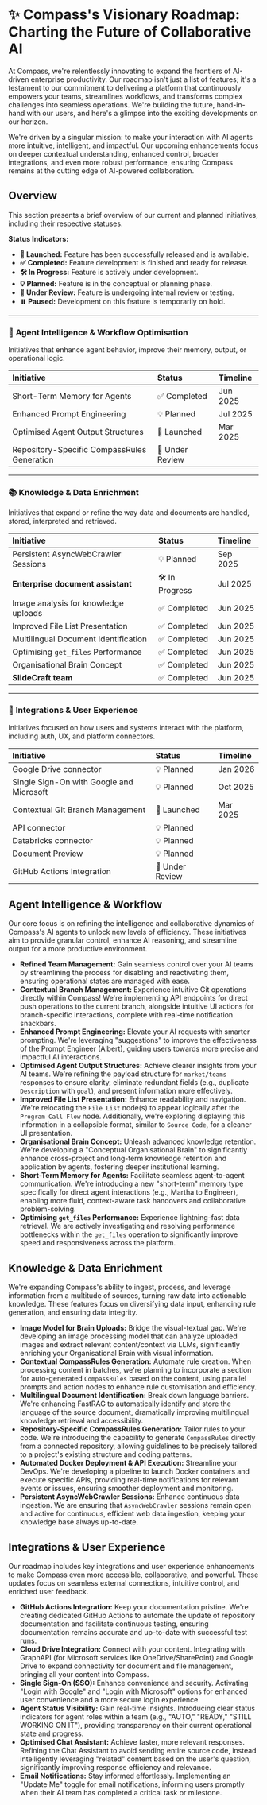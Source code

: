 
# ✨ **Compass's Visionary Roadmap: Charting the Future of Collaborative AI**

At Compass, we're relentlessly innovating to expand the frontiers of AI-driven enterprise productivity. Our roadmap isn't just a list of features; it's a testament to our commitment to delivering a platform that continuously empowers your teams, streamlines workflows, and transforms complex challenges into seamless operations. We're building the future, hand-in-hand with our users, and here's a glimpse into the exciting developments on our horizon.

We're driven by a singular mission: to make your interaction with AI agents more intuitive, intelligent, and impactful. Our upcoming enhancements focus on deeper contextual understanding, enhanced control, broader integrations, and even more robust performance, ensuring Compass remains at the cutting edge of AI-powered collaboration.

## Overview

This section presents a brief overview of our current and planned initiatives, including their respective statuses.

**Status Indicators:**

* **🚀 Launched:** Feature has been successfully released and is available.
* **✅ Completed:** Feature development is finished and ready for release.
* **🛠️ In Progress:** Feature is actively under development.
* **💡 Planned:** Feature is in the conceptual or planning phase.
* **🔄 Under Review:** Feature is undergoing internal review or testing.
* **⏸️ Paused:** Development on this feature is temporarily on hold.

---

### 🧠 **Agent Intelligence & Workflow Optimisation**

Initiatives that enhance agent behavior, improve their memory, output, or operational logic.

| Initiative                               | Status          | Timeline |
| :--------------------------------------- | :-------------- | :------- |
| Short-Term Memory for Agents             | ✅ Completed     | Jun 2025 |
| Enhanced Prompt Engineering              | 💡 Planned      | Jul 2025 |
| Optimised Agent Output Structures        | 🚀 Launched     | Mar 2025 |
| Repository-Specific CompassRules Generation | 🔄 Under Review |          |

---

### 📚 **Knowledge & Data Enrichment**

Initiatives that expand or refine the way data and documents are handled, stored, interpreted and retrieved.

| Initiative                           | Status          | Timeline |
| :----------------------------------- | :-------------- | :------- |
| Persistent AsyncWebCrawler Sessions  | 💡 Planned      | Sep 2025 |
| **Enterprise document assistant**    | 🛠️ In Progress | Jul 2025 |
| Image analysis for knowledge uploads | ✅ Completed     | Jun 2025 |
| Improved File List Presentation      | ✅ Completed     | Jun 2025 |
| Multilingual Document Identification | ✅ Completed     | Jun 2025 |
| Optimising `get_files` Performance   | ✅ Completed     | Jun 2025 |
| Organisational Brain Concept         | ✅ Completed     | Jun 2025 |
| **SlideCraft team**                  | ✅ Completed     | Jun 2025 |

---

### 🔗 **Integrations & User Experience**

Initiatives focused on how users and systems interact with the platform, including auth, UX, and platform connectors.

| Initiative                       | Status          | Timeline |
| :------------------------------- | :-------------- | :------- |
| Google Drive connector           | 💡 Planned      | Jan 2026 |
| Single Sign-On with Google and Microsoft    | 💡 Planned      | Oct 2025 |
| Contextual Git Branch Management | 🚀 Launched     | Mar 2025 |
| API connector                    | 💡 Planned      |          |
| Databricks connector             | 💡 Planned      |          |
| Document Preview                 | 💡 Planned      |          |
| GitHub Actions Integration       | 🔄 Under Review |          |


## **Agent Intelligence & Workflow**

Our core focus is on refining the intelligence and collaborative dynamics of Compass's AI agents to unlock new levels of efficiency. These initiatives aim to provide granular control, enhance AI reasoning, and streamline output for a more productive environment.

* **Refined Team Management:** Gain seamless control over your AI teams by streamlining the process for disabling and reactivating them, ensuring operational states are managed with ease.
* **Contextual Branch Management:** Experience intuitive Git operations directly within Compass! We're implementing API endpoints for direct push operations to the current branch, alongside intuitive UI actions for branch-specific interactions, complete with real-time notification snackbars.
* **Enhanced Prompt Engineering:** Elevate your AI requests with smarter prompting. We're leveraging "suggestions" to improve the effectiveness of the Prompt Engineer (Albert), guiding users towards more precise and impactful AI interactions.
* **Optimised Agent Output Structures:** Achieve clearer insights from your AI teams. We're refining the payload structure for `market/teams` responses to ensure clarity, eliminate redundant fields (e.g., duplicate `Description` with `goal`), and present information more effectively.
* **Improved File List Presentation:** Enhance readability and navigation. We're relocating the `File List` node(s) to appear logically after the `Program Call Flow` node. Additionally, we're exploring displaying this information in a collapsible format, similar to `Source Code`, for a cleaner UI presentation.
* **Organisational Brain Concept:** Unleash advanced knowledge retention. We're developing a "Conceptual Organisational Brain" to significantly enhance cross-project and long-term knowledge retention and application by agents, fostering deeper institutional learning.
* **Short-Term Memory for Agents:** Facilitate seamless agent-to-agent communication. We're introducing a new "short-term" memory type specifically for direct agent interactions (e.g., Martha to Engineer), enabling more fluid, context-aware task handovers and collaborative problem-solving.
* **Optimising `get_files` Performance:** Experience lightning-fast data retrieval. We are actively investigating and resolving performance bottlenecks within the `get_files` operation to significantly improve speed and responsiveness across the platform.

## **Knowledge & Data Enrichment**

We're expanding Compass's ability to ingest, process, and leverage information from a multitude of sources, turning raw data into actionable knowledge. These features focus on diversifying data input, enhancing rule generation, and ensuring data integrity.

* **Image Model for Brain Uploads:** Bridge the visual-textual gap. We're developing an image processing model that can analyze uploaded images and extract relevant content/context via LLMs, significantly enriching your Organisational Brain with visual information.
* **Contextual CompassRules Generation:** Automate rule creation. When processing content in batches, we're planning to incorporate a section for auto-generated `CompassRules` based on the content, using parallel prompts and action nodes to enhance rule customisation and efficiency.
* **Multilingual Document Identification:** Break down language barriers. We're enhancing FastRAG to automatically identify and store the language of the source document, dramatically improving multilingual knowledge retrieval and accessibility.
* **Repository-Specific CompassRules Generation:** Tailor rules to your code. We're introducing the capability to generate `CompassRules` directly from a connected repository, allowing guidelines to be precisely tailored to a project's existing structure and coding patterns.
* **Automated Docker Deployment & API Execution:** Streamline your DevOps. We're developing a pipeline to launch Docker containers and execute specific APIs, providing real-time notifications for relevant events or issues, ensuring smoother deployment and monitoring.
* **Persistent AsyncWebCrawler Sessions:** Enhance continuous data ingestion. We are ensuring that `AsyncWebCrawler` sessions remain open and active for continuous, efficient web data ingestion, keeping your knowledge base always up-to-date.

## **Integrations & User Experience**

Our roadmap includes key integrations and user experience enhancements to make Compass even more accessible, collaborative, and powerful. These updates focus on seamless external connections, intuitive control, and enriched user feedback.

* **GitHub Actions Integration:** Keep your documentation pristine. We're creating dedicated GitHub Actions to automate the update of repository documentation and facilitate continuous testing, ensuring documentation remains accurate and up-to-date with successful test runs.
* **Cloud Drive Integration:** Connect with your content. Integrating with GraphAPI (for Microsoft services like OneDrive/SharePoint) and Google Drive to expand connectivity for document and file management, bringing all your content into Compass.
* **Single Sign-On (SSO):** Enhance convenience and security. Activating "Login with Google" and "Login with Microsoft" options for enhanced user convenience and a more secure login experience.
* **Agent Status Visibility:** Gain real-time insights. Introducing clear status indicators for agent roles within a team (e.g., "AUTO," "READY," "STILL WORKING ON IT"), providing transparency on their current operational state and progress.
* **Optimised Chat Assistant:** Achieve faster, more relevant responses. Refining the Chat Assistant to avoid sending entire source code, instead intelligently leveraging "related" content based on the user's question, significantly improving response efficiency and relevance.
* **Email Notifications:** Stay informed effortlessly. Implementing an "Update Me" toggle for email notifications, informing users promptly when their AI team has completed a critical task or milestone.

